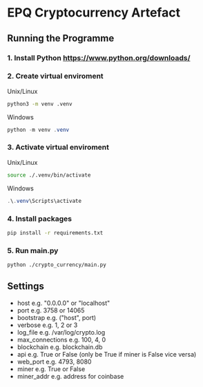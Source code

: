 # EPQ Cryptocurrency Artefact

## Running the Programme

### 1. Install Python https://www.python.org/downloads/
### 2. Create virtual enviroment
 Unix/Linux
```bash
python3 -m venv .venv
```
 Windows
```powershell
python -m venv .venv
```
### 3. Activate virtual enviroment

Unix/Linux
```bash
source ./.venv/bin/activate
```
 Windows
```powershell
.\.venv\Scripts\activate
```
### 4. Install packages
```bash
pip install -r requirements.txt
```
### 5. Run main.py
```bash
python ./crypto_currency/main.py
```

## Settings
- host e.g. "0.0.0.0" or "localhost"
- port e.g. 3758 or 14065
- bootstrap e.g. ("host", port)
- verbose e.g. 1, 2 or 3
- log_file e.g. /var/log/crypto.log
- max_connections e.g. 100, 4, 0
- blockchain e.g. blockchain.db
- api e.g. True or False (only be True if miner is False vice versa)
- web_port e.g. 4793, 8080
- miner e.g. True or False
- miner_addr e.g. address for coinbase
